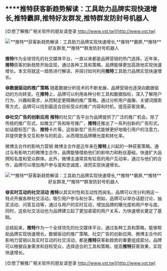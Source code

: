 ## ****推特**获客新趋势解读：工具助力品牌实现快速增长,**推特**霸屏,**推特**好友群发,**推特**群发防封号机器人**

[😍想了解推广相关软件的朋友请登录 http://www.vst.tw](http://www.vst.tw)

 <center><img src="https://vst.tw/MP4/tuiguang/png/5.png" alt="**推特**获客新趋势解读：工具助力品牌实现快速增长,**推特**霸屏,**推特**好友群发,**推特**群发防封号机器人"></center>

**推特**作为全球领先的社交媒体平台，一直以来都是品牌营销的热门选择。近年来，**推特**获客的新趋势开始显现，通过各种工具和策略，品牌能够更加高效地实现快速增长。本文将就这一趋势进行解读，并探讨如何利用**推特**工具助力品牌实现快速增长。

**😄数据驱动的推广策略**
随着数据分析技术的不断发展，品牌营销也逐渐向数据驱动的方向转变。在**推特**上，品牌可以利用各种分析工具和数据指标，深入了解用户行为、兴趣和需求，从而制定更精确的推广策略。通过分析用户画像、关键词搜索等方式，品牌可以找到最适合目标受众的推广内容和时机，提高获客效果。

**😄社交广告的创新应用**
**推特**的社交广告平台为品牌提供了广泛的推广机会。除了传统的推广形式，如推文广告和账号推广，**推特**还推出了一系列创新的广告形式，如话题标签广告、**推特**卡片等。这些新型广告形式能够更好地吸引用户的注意力，并提供更多交互和参与的机会，从而增加品牌曝光度和转化率。

微博主合作的影响力营销
微博主合作是近年来在**推特**上兴起的一种获客策略。通过与有影响力的微博主合作，品牌能够借助他们的影响力和粉丝基础，快速扩大品牌知名度和受众群体。此外，微博主通常具有较高的用户互动率，通过与他们的合作，品牌可以增加用户参与度和忠诚度，进而实现快速增长。

 <center><img src="https://vst.tw/MP4/tuiguang/png/0.png" alt="**推特**获客新趋势解读：工具助力品牌实现快速增长,**推特**霸屏,**推特**好友群发,**推特**群发防封号机器人"></center>

**😄实时互动的社交活动**
**推特**以其实时性和互动性而闻名，品牌可以充分利用这一特点开展各种社交活动，吸引用户参与和分享。例如，品牌可以举办话题讨论、抽奖活动、问答互动等，通过与用户的实时互动，增加品牌的曝光度和用户参与度。同时，这些社交活动也为品牌建立起了更加紧密的用户关系，为快速增长奠定了基础。

总结起来，**推特**作为一个全球领先的社交媒体平台，通过各种工具和策略，能够帮助品牌实现快速增长。数据驱动的推广策略、社交广告的创新应用、微博主合作的影响力营销以及实时互动的社交活动，都是**推特**获客新趋势的重要组成部分。品牌可以根据自身需求和目标受众，选择适合的工具和策略，提高**推特**获客效果，实现快速增长。

[😍想了解推广相关软件的朋友请登录 http://www.vst.tw](http://www.vst.tw)



